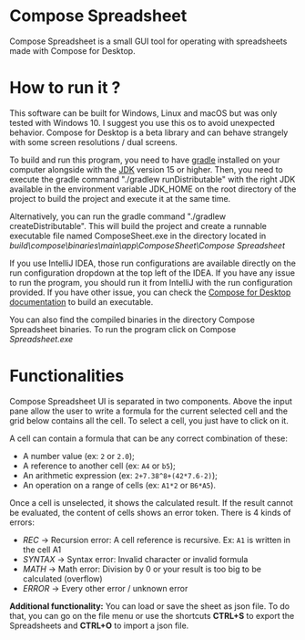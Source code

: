 # Compose Spreadsheet
Compose Spreadsheet is a small GUI tool for operating with spreadsheets made with Compose for Desktop.

# How to run it ?
This software can be built for Windows, Linux and macOS but was only tested with Windows 10. I suggest you use this os
to avoid unexpected behavior. Compose for Desktop is a beta library and can behave strangely with some screen resolutions / dual screens.

To build and run this program, you need to have [gradle](https://gradle.org/install/) installed on your computer alongside 
with the [JDK](https://adoptopenjdk.net) version 15 or higher.
Then, you need to execute the gradle command "./gradlew runDistributable" with the right JDK available in the environment variable JDK_HOME on the root directory of the project to build 
the project and execute it at the same time.

Alternatively, you can run the gradle command "./gradlew createDistributable". This will build the project and create a
runnable executable file named ComposeSheet.exe in the directory located in _build\compose\binaries\main\app\ComposeSheet\Compose Spreadsheet_

If you use IntelliJ IDEA, those run configurations are available directly on the run configuration dropdown at the top left of the IDEA.
If you have any issue to run the program, you should run it from IntelliJ with the run configuration provided. If you have other issue,
you can check the [Compose for Desktop documentation](https://github.com/JetBrains/compose-jb/tree/master/tutorials/Native_distributions_and_local_execution) to build an executable. 

You can also find the compiled binaries in the directory Compose Spreadsheet binaries. To run the program click on Compose _Spreadsheet.exe_

# Functionalities
Compose Spreadsheet UI is separated in two components. Above the input pane allow the user to write a formula for the current selected cell
and the grid below contains all the cell. To select a cell, you just have to click on it.

A cell can contain a formula that can be any correct combination of these:
- A number value (ex: `2` or `2.0`);
- A reference to another cell (ex: `A4` or `b5`);
- An arithmetic expression (ex: `2+7.38^8+(42*7.6-2)`);
- An operation on a range of cells (ex: `A1*2` or `B6*A5`).

Once a cell is unselected, it shows the calculated result. If the result cannot be evaluated, the content of cells shows
an error token.
There is 4 kinds of errors:
- _REC_ &rarr; Recursion error: A cell reference is recursive. Ex: `A1` is written in the cell A1
- _SYNTAX_ &rarr; Syntax error: Invalid character or invalid formula
- _MATH_ &rarr; Math error: Division by 0 or your result is too big to be calculated (overflow)
- _ERROR_ &rarr; Every other error / unknown error

**Additional functionality:**
You can load or save the sheet as json file. To do that, you can go on the file menu or use the shortcuts **CTRL+S** to
export the Spreadsheets and **CTRL+O** to import a json file.
